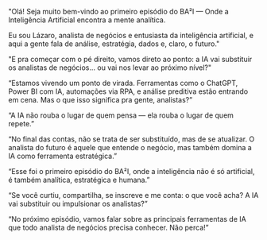 "Olá! Seja muito bem-vindo ao primeiro episódio do BA²I — Onde a Inteligência Artificial encontra a mente analítica.

Eu sou Lázaro, analista de negócios e entusiasta da inteligência artificial, e aqui a gente fala de análise, estratégia, dados e, claro, o futuro."

"E pra começar com o pé direito, vamos direto ao ponto: a IA vai substituir os analistas de negócios… ou vai nos levar ao próximo nível?"

“Estamos vivendo um ponto de virada. Ferramentas como o ChatGPT, Power BI com IA, automações via RPA, e análise preditiva estão entrando em cena. Mas o que isso significa pra gente, analistas?”

“A IA não rouba o lugar de quem pensa — ela rouba o lugar de quem repete.”

“No final das contas, não se trata de ser substituído, mas de se atualizar. O analista do futuro é aquele que entende o negócio, mas também domina a IA como ferramenta estratégica.”

“Esse foi o primeiro episódio do BA²I, onde a inteligência não é só artificial, é também analítica, estratégica e humana.”

“Se você curtiu, compartilha, se inscreve e me conta: o que você acha? A IA vai substituir ou impulsionar os analistas?”

“No próximo episódio, vamos falar sobre as principais ferramentas de IA que todo analista de negócios precisa conhecer. Não perca!”
